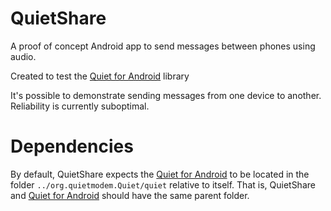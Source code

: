 # QuietShare

A proof of concept Android app to send messages between phones using audio. 

Created to test the [Quiet for Android](https://github.com/quiet/org.quietmodem.Quiet) library

It's possible to demonstrate sending messages from one device to another. Reliability is currently suboptimal.

# Dependencies

By default, QuietShare expects the [Quiet for Android](https://github.com/quiet/org.quietmodem.Quiet) to be located in the folder `../org.quietmodem.Quiet/quiet` relative to itself. That is, QuietShare and [Quiet for Android](https://github.com/quiet/org.quietmodem.Quiet) should have the same parent folder. 
